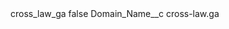 <?xml version="1.0" encoding="UTF-8"?>
<CustomMetadata xmlns="http://soap.sforce.com/2006/04/metadata" xmlns:xsi="http://www.w3.org/2001/XMLSchema-instance" xmlns:xsd="http://www.w3.org/2001/XMLSchema">
    <label>cross_law_ga</label>
    <protected>false</protected>
    <values>
        <field>Domain_Name__c</field>
        <value xsi:type="xsd:string">cross-law.ga</value>
    </values>
</CustomMetadata>
